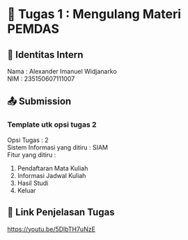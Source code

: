 # 📁 Tugas 1 : Mengulang Materi PEMDAS

## 👤 Identitas Intern
Nama : Alexander Imanuel Widjanarko             
NIM  : 235150607111007

## 📤 Submission

### Template utk opsi tugas 2
Opsi Tugas : 2            
Sistem Informasi yang ditiru : SIAM              
Fitur yang ditiru :                   
1. Pendaftaran Mata Kuliah
2. Informasi Jadwal Kuliah
3. Hasil Studi
4. Keluar

## 🔗 Link Penjelasan Tugas

https://youtu.be/5DlbTH7uNzE

